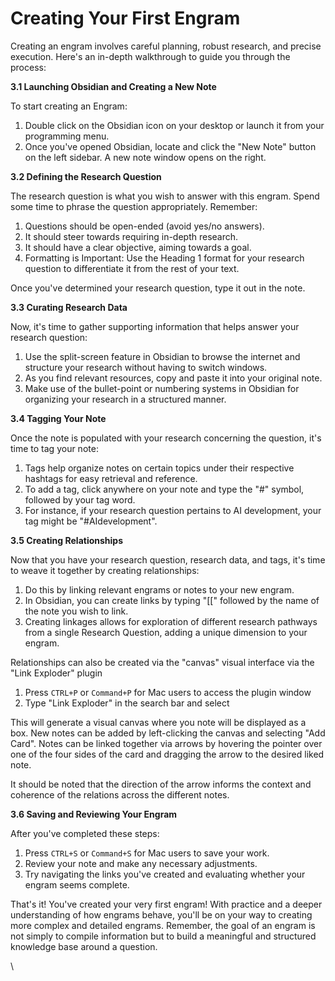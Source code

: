 # Creating Your First Engram



Creating an engram involves careful planning, robust research, and precise execution. Here's an in-depth walkthrough to guide you through the process:

**3.1 Launching Obsidian and Creating a New Note**

To start creating an Engram:

1. Double click on the Obsidian icon on your desktop or launch it from your programming menu.
2. Once you've opened Obsidian, locate and click the "New Note" button on the left sidebar. A new note window opens on the right.

**3.2 Defining the Research Question**

The research question is what you wish to answer with this engram. Spend some time to phrase the question appropriately. Remember:

1. Questions should be open-ended (avoid yes/no answers).
2. It should steer towards requiring in-depth research.
3. It should have a clear objective, aiming towards a goal.
4. Formatting is Important: Use the Heading 1 format for your research question to differentiate it from the rest of your text.

Once you've determined your research question, type it out in the note.

**3.3 Curating Research Data**

Now, it's time to gather supporting information that helps answer your research question:

1. Use the split-screen feature in Obsidian to browse the internet and structure your research without having to switch windows.
2. As you find relevant resources, copy and paste it into your original note.
3. Make use of the bullet-point or numbering systems in Obsidian for organizing your research in a structured manner.

**3.4 Tagging Your Note**

Once the note is populated with your research concerning the question, it's time to tag your note:

1. Tags help organize notes on certain topics under their respective hashtags for easy retrieval and reference.
2. To add a tag, click anywhere on your note and type the "#" symbol, followed by your tag word.
3. For instance, if your research question pertains to AI development, your tag might be "#AIdevelopment".

**3.5 Creating Relationships**

Now that you have your research question, research data, and tags, it's time to weave it together by creating relationships:

1. Do this by linking relevant engrams or notes to your new engram.
2. In Obsidian, you can create links by typing "\[\[" followed by the name of the note you wish to link.
3. Creating linkages allows for exploration of different research pathways from a single Research Question, adding a unique dimension to your engram.

Relationships can also be created via the "canvas" visual interface via the "Link Exploder" plugin

1. Press `CTRL+P` or `Command+P` for Mac users to access the plugin window
2. Type "Link Exploder" in the search bar and select

This will generate a visual canvas where you note will be displayed as a box. New notes can be added by left-clicking the canvas and selecting "Add Card". Notes can be linked together via arrows by hovering the pointer over one of the four sides of the card and dragging the arrow to the desired liked note.

It should be noted that the direction of the arrow informs the context and coherence of the relations across the different notes.

**3.6 Saving and Reviewing Your Engram**

After you've completed these steps:

1. Press `CTRL+S` or `Command+S` for Mac users to save your work.
2. Review your note and make any necessary adjustments.
3. Try navigating the links you've created and evaluating whether your engram seems complete.

That's it! You've created your very first engram! With practice and a deeper understanding of how engrams behave, you'll be on your way to creating more complex and detailed engrams. Remember, the goal of an engram is not simply to compile information but to build a meaningful and structured knowledge base around a question.



\\
